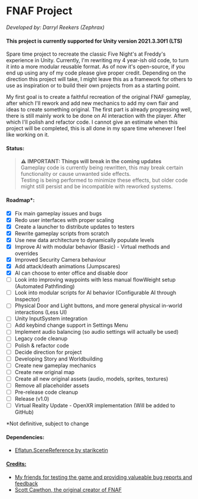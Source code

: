 # FNAF Project
<i>Developed by: Darryl Reekers (Zephrax)</i>
<h4>This project is currently supported for Unity version 2021.3.30f1 (LTS)</h3>

Spare time project to recreate the classic Five Night's at Freddy's experience in Unity.
Currently, I'm rewriting my 4 year-ish old code, to turn it into a more modular reusable format. As of now it's open-source, if you end up using any of my code please give proper credit.
Depending on the direction this project will take, I might leave this as a framework for others to use as inspiration or to build their own projects from as a starting point.

My first goal is to create a faithful recreation of the original FNAF gameplay, after which I'll rework and add new mechanics to add my own flair and ideas to create something original.
The first part is already progressing well, there is still mainly work to be done on AI interaction with the player. After which I'll polish and refactor code.
I cannot give an estimate when this project will be completed, this is all done in my spare time whenever I feel like working on it.

<h4>Status: </h4>

> **⚠ IMPORTANT: Things will break in the coming updates**   
> Gameplay code is currently being rewritten, this may break certain functionality or cause unwanted side effects.   
> Testing is being performed to minimize these effects, but older code might still persist and be incompatible with reworked systems.

<h4>Roadmap*:</h4>

- [X] Fix main gameplay issues and bugs
- [X] Redo user interfaces with proper scaling
- [X] Create a launcher to distribute updates to testers
- [X] Rewrite gameplay scripts from scratch 
- [X] Use new data architecture to dynamically populate levels 
- [X] Improve AI with modular behavior (Basic)
       - Virtual methods and overrides
- [X] Improved Security Camera behaviour
- [X] Add attack/death animations (Jumpscares)
- [X] AI can choose to enter office and disable door
- [ ] Look into improving waypoints with less manual flowWeight setup (Automated Pathfinding)
- [ ] Look into modular scripts for AI behavior (Configurable AI through Inspector)
- [ ] Physical Door and Light buttons, and more general physical in-world interactions (Less UI)
- [ ] Unity InputSystem integration
- [ ] Add keybind change support in Settings Menu
- [ ] Implement audio balancing (so audio settings will actually be used)
- [ ] Legacy code cleanup
- [ ] Polish & refactor code
- [ ] Decide direction for project
- [ ] Developing Story and Worldbuilding
- [ ] Create new gameplay mechanics
- [ ] Create new original map
- [ ] Create all new original assets (audio, models, sprites, textures)
- [ ] Remove all placeholder assets
- [ ] Pre-release code cleanup
- [ ] Release (v1.0)
- [ ] Virtual Reality Update
       - OpenXR implementation (Will be added to GitHub)

*Not definitive, subject to change

<h4>Dependencies:</h4>
<ul>
 <li><a href="https://github.com/starikcetin/Eflatun.SceneReference/">Eflatun.SceneReference by starikcetin</li>
</ul>

<h4>Credits:</h4>
<ul>
 <li>My friends for testing the game and providing valueable bug reports and feedback</li>
 <li>Scott Cawthon, the original creator of FNAF</li>
</ul>
